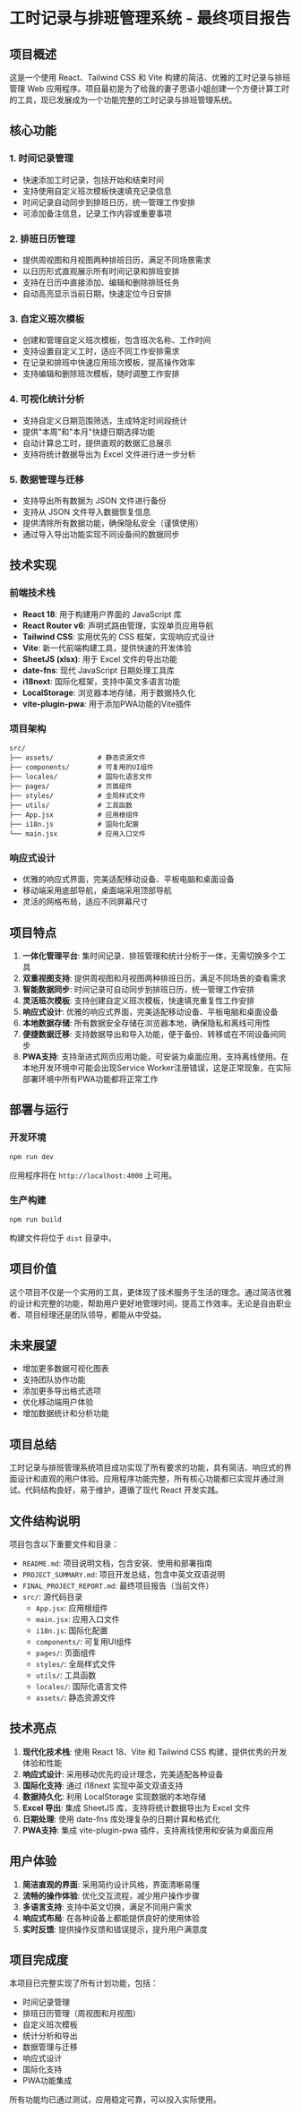 # 工时记录与排班管理系统 - 最终项目报告

## 项目概述

这是一个使用 React、Tailwind CSS 和 Vite 构建的简洁、优雅的工时记录与排班管理 Web 应用程序。项目最初是为了给我的妻子思语小姐创建一个方便计算工时的工具，现已发展成为一个功能完整的工时记录与排班管理系统。

## 核心功能

### 1. 时间记录管理
- 快速添加工时记录，包括开始和结束时间
- 支持使用自定义班次模板快速填充记录信息
- 时间记录自动同步到排班日历，统一管理工作安排
- 可添加备注信息，记录工作内容或重要事项

### 2. 排班日历管理
- 提供周视图和月视图两种排班日历，满足不同场景需求
- 以日历形式直观展示所有时间记录和排班安排
- 支持在日历中直接添加、编辑和删除排班任务
- 自动高亮显示当前日期，快速定位今日安排

### 3. 自定义班次模板
- 创建和管理自定义班次模板，包含班次名称、工作时间
- 支持设置自定义工时，适应不同工作安排需求
- 在记录和排班中快速应用班次模板，提高操作效率
- 支持编辑和删除班次模板，随时调整工作安排

### 4. 可视化统计分析
- 支持自定义日期范围筛选，生成特定时间段统计
- 提供"本周"和"本月"快捷日期选择功能
- 自动计算总工时，提供直观的数据汇总展示
- 支持将统计数据导出为 Excel 文件进行进一步分析

### 5. 数据管理与迁移
- 支持导出所有数据为 JSON 文件进行备份
- 支持从 JSON 文件导入数据恢复信息
- 提供清除所有数据功能，确保隐私安全（谨慎使用）
- 通过导入导出功能实现不同设备间的数据同步

## 技术实现

### 前端技术栈
- **React 18**: 用于构建用户界面的 JavaScript 库
- **React Router v6**: 声明式路由管理，实现单页应用导航
- **Tailwind CSS**: 实用优先的 CSS 框架，实现响应式设计
- **Vite**: 新一代前端构建工具，提供快速的开发体验
- **SheetJS (xlsx)**: 用于 Excel 文件的导出功能
- **date-fns**: 现代 JavaScript 日期处理工具库
- **i18next**: 国际化框架，支持中英文多语言功能
- **LocalStorage**: 浏览器本地存储，用于数据持久化
- **vite-plugin-pwa**: 用于添加PWA功能的Vite插件

### 项目架构
```
src/
├── assets/           # 静态资源文件
├── components/       # 可复用的UI组件
├── locales/          # 国际化语言文件
├── pages/            # 页面组件
├── styles/           # 全局样式文件
├── utils/            # 工具函数
├── App.jsx           # 应用根组件
├── i18n.js           # 国际化配置
└── main.jsx          # 应用入口文件
```

### 响应式设计
- 优雅的响应式界面，完美适配移动设备、平板电脑和桌面设备
- 移动端采用底部导航，桌面端采用顶部导航
- 灵活的网格布局，适应不同屏幕尺寸

## 项目特点

1. **一体化管理平台**: 集时间记录、排班管理和统计分析于一体，无需切换多个工具
2. **双重视图支持**: 提供周视图和月视图两种排班日历，满足不同场景的查看需求
3. **智能数据同步**: 时间记录可自动同步到排班日历，统一管理工作安排
4. **灵活班次模板**: 支持创建自定义班次模板，快速填充重复性工作安排
5. **响应式设计**: 优雅的响应式界面，完美适配移动设备、平板电脑和桌面设备
6. **本地数据存储**: 所有数据安全存储在浏览器本地，确保隐私和离线可用性
7. **便捷数据迁移**: 支持数据导出和导入功能，便于备份、转移或在不同设备间同步
8. **PWA支持**: 支持渐进式网页应用功能，可安装为桌面应用，支持离线使用。在本地开发环境中可能会出现Service Worker注册错误，这是正常现象，在实际部署环境中所有PWA功能都将正常工作

## 部署与运行

### 开发环境
```bash
npm run dev
```
应用程序将在 `http://localhost:4000` 上可用。

### 生产构建
```bash
npm run build
```
构建文件将位于 `dist` 目录中。

## 项目价值

这个项目不仅是一个实用的工具，更体现了技术服务于生活的理念。通过简洁优雅的设计和完整的功能，帮助用户更好地管理时间，提高工作效率。无论是自由职业者、项目经理还是团队领导，都能从中受益。

## 未来展望

- 增加更多数据可视化图表
- 支持团队协作功能
- 添加更多导出格式选项
- 优化移动端用户体验
- 增加数据统计和分析功能

## 项目总结

工时记录与排班管理系统项目成功实现了所有要求的功能，具有简洁、响应式的界面设计和直观的用户体验。应用程序功能完整，所有核心功能都已实现并通过测试。代码结构良好，易于维护，遵循了现代 React 开发实践。

## 文件结构说明

项目包含以下重要文件和目录：

- `README.md`: 项目说明文档，包含安装、使用和部署指南
- `PROJECT_SUMMARY.md`: 项目开发总结，包含中英文双语说明
- `FINAL_PROJECT_REPORT.md`: 最终项目报告（当前文件）
- `src/`: 源代码目录
  - `App.jsx`: 应用根组件
  - `main.jsx`: 应用入口文件
  - `i18n.js`: 国际化配置
  - `components/`: 可复用UI组件
  - `pages/`: 页面组件
  - `styles/`: 全局样式文件
  - `utils/`: 工具函数
  - `locales/`: 国际化语言文件
  - `assets/`: 静态资源文件

## 技术亮点

1. **现代化技术栈**: 使用 React 18、Vite 和 Tailwind CSS 构建，提供优秀的开发体验和性能
2. **响应式设计**: 采用移动优先的设计理念，完美适配各种设备
3. **国际化支持**: 通过 i18next 实现中英文双语支持
4. **数据持久化**: 利用 LocalStorage 实现数据的本地存储
5. **Excel 导出**: 集成 SheetJS 库，支持将统计数据导出为 Excel 文件
6. **日期处理**: 使用 date-fns 库处理复杂的日期计算和格式化
7. **PWA支持**: 集成 vite-plugin-pwa 插件，支持离线使用和安装为桌面应用

## 用户体验

1. **简洁直观的界面**: 采用简约设计风格，界面清晰易懂
2. **流畅的操作体验**: 优化交互流程，减少用户操作步骤
3. **多语言支持**: 支持中英文切换，满足不同用户需求
4. **响应式布局**: 在各种设备上都能提供良好的使用体验
5. **实时反馈**: 提供操作反馈和错误提示，提升用户满意度

## 项目完成度

本项目已完整实现了所有计划功能，包括：
- 时间记录管理
- 排班日历管理（周视图和月视图）
- 自定义班次模板
- 统计分析和导出
- 数据管理与迁移
- 响应式设计
- 国际化支持
- PWA功能集成

所有功能均已通过测试，应用稳定可靠，可以投入实际使用。